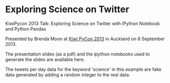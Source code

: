 Exploring Science on Twitter
===============

KiwiPycon 2013 Talk: Exploring Science on Twitter with IPython Notebook and Python Pandas

Presented by Brenda Moon at [Kiwi PyCon 2013](http://nz.pycon.org/) in Auckland on 8 September 2013. 

The presentation slides (as a pdf) and the ipython notebooks used to generate the slides are available here. 

The tweets per day data for the keyword 'science' in this example are fake data generated by adding a random 
integer to the real data.
